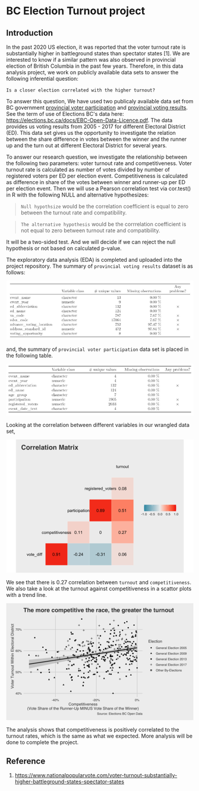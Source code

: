 # BC Election Turnout project

## Introduction

In the past 2020 US election, it was reported that the voter turnout rate is substantially higher in battleground states than spectator states [1]. We are interested to know if a similar pattern was also observed in provincial election of British Columbia in the past few years. Therefore, in this data analysis project, we work on publicly available data sets to answer the following inferential question:

    Is a closer election correlated with the higher turnout?

To answer this question, We have used two publicaly available data set from BC government [provincial voter participation](https://catalogue.data.gov.bc.ca/dataset/6d9db663-8c30-43ec-922b-d541d22e634f/resource/646530d4-078c-4815-8452-c75639962bb4/download/provincial_voter_participation_by_age_group.csv) and [provincial voting results](https://catalogue.data.gov.bc.ca/dataset/44914a35-de9a-4830-ac48-870001ef8935/resource/fb40239e-b718-4a79-b18f-7a62139d9792/download/provincial_voting_results.csv).  See the term of use of Elections BC's data here: https://elections.bc.ca/docs/EBC-Open-Data-Licence.pdf. The data provides us voting results from 2005 - 2017 for different Electoral District (ED). This data set gives us the opportunity to investigate the relation between the share difference in votes between the winner and the runner up and the turn out at different Electoral District for several years.

To answer our research question, we investigate the relationship between the following two parameters: voter turnout rate and competitiveness. Voter turnout rate is calculated as number of votes divided by number of registered voters per ED per election event. Competitiveness is calculated as difference in share of the votes between winner and runner-up per ED per election event. Then we will use a Pearson correlation test via cor.test() in R with the following NULL and alternative hypothesizes:
 > `Null hypothsize` would be the correlation coefficient is equal to zero between the turnout rate and compatibility. 

> `The alternative hypothesis` would be the corrrelation coefficient is not equal to zero between turnout rate and compatibility. 

It will be a two-sided test. And we will decide if we can reject the null hypothesis or not based on calculated p-value.

The exploratory data analysis (EDA) is completed and uploaded into the project repository. The summary of `provincial voting results` dataset is as follows:

![](eda/bc_election_turnout_files/figure-html/pvr.jpg)

and, the summary of `provincial voter participation` data set is placed in the following table.

![](eda/bc_election_turnout_files/figure-html/pvp.jpg)

Looking at the correlation between different variables in our wrangled data set, 

![](eda/bc_election_turnout_files/figure-html/corrplot-1.PNG)

We see that there is 0.27 correlation between `turnout` and `competitiveness`. We also take a look at the turnout against competitiveness in a scattor plots with a trend line. 

 ![](eda/bc_election_turnout_files/figure-html/scatterplot-1.PNG)

 The analysis shows that competitiveness is positively correlated to the turnout rates, which is the same as what we expected. More analysis will be done to complete the project.

## Reference
1. https://www.nationalpopularvote.com/voter-turnout-substantially-higher-battleground-states-spectator-states

